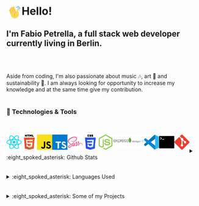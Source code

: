 # Hello! <img align="left" alt="waving" width="40px" src="./img/waving-hi.gif" />

## I'm Fabio Petrella, a full stack web developer currently living in Berlin.

<br />
<br />

Aside from coding, I'm also passionate about music 🎶, art 🎨 and sustainability 🌳.
I am always looking for opportunity to increase my knowledge and at the same time give my contribution.
<br />
<br />

### 🔧 Technologies & Tools

<br />
<br />
<img align="left" alt="React" width="40px" src="./img/react.png" />
<img align="left" alt="HTML5" width="40px" src="./img/html.png" />
<img align="left" alt="JavaScript" width="40px" src="./img/javascript.png" />
<img align="left" alt="TypeScript" width="40px" src="./img/typescript.png" />
<img align="left" alt="Sass" width="40px" src="./img/sass.png" />
<img align="left" alt="CSS3" width="40px" src="./img/css.png" />
<img align="left" alt="Node.js" width="40px" src="./img/nodejs.png" />
<img align="left" alt="Express" width="40px" src="./img/express.png" />
<img align="left" alt="MongoDB" width="40px" src="./img/mongodb.png" />
<img align="left" alt="Visual Studio Code" width="40px" src="./img/vscode.png" />
<img align="left" alt="Terminal" width="40px" src="./img/terminal.png" />
<img align="left" alt="Git" width="40px" src="./img/git.png" />
</details>
<br />
<br />

<details>
  <summary>:eight_spoked_asterisk: Github Stats</summary>
  <br />
  <img src="https://github-readme-stats.vercel.app/api?username=fbphc&&show_icons=true&title_color=222222&icon_color=03A87C&text_color=333333&bg_color=ffffff">
</details>
<br />

<br />
<details>
  <summary>:eight_spoked_asterisk: Languages Used</summary>
  <br />
  <img src="https://github-readme-stats.vercel.app/api/top-langs/?username=fbphc&layout=compact&bg_color=ffffff&text_color=333333">
</details>
<br />
<br />

<details>
  <summary>:eight_spoked_asterisk: Some of my Projects</summary>
    <br />
    EV-connection
        <img align="left" alt="evConnection" width="200px" src="./img/vscode.png" />
    <br />
    SightSpot
    <img align="left" alt="SightSpot" width="200px" src="./img/terminal.png" />
    <br />
    Excuse Gen v1
    <img align="left" alt="Excuse Gen v1" width="200px" src="./img/git.png" />
  
</details>

<br />
